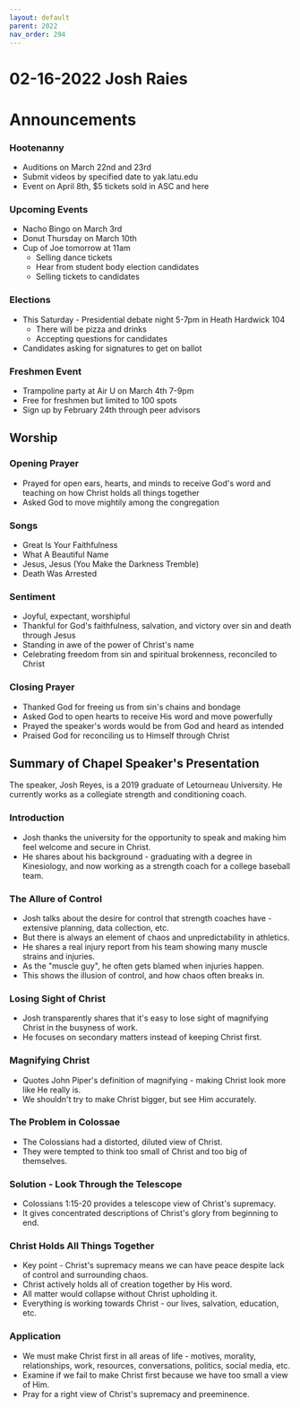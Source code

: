 ```yaml
---
layout: default
parent: 2022
nav_order: 294
---
```


# 02-16-2022 Josh Raies



# Announcements

### Hootenanny
- Auditions on March 22nd and 23rd 
- Submit videos by specified date to yak.latu.edu
- Event on April 8th, $5 tickets sold in ASC and here

### Upcoming Events
- Nacho Bingo on March 3rd  
- Donut Thursday on March 10th
- Cup of Joe tomorrow at 11am
    - Selling dance tickets 
    - Hear from student body election candidates
    - Selling tickets to candidates

### Elections
- This Saturday - Presidential debate night 5-7pm in Heath Hardwick 104
    - There will be pizza and drinks
    - Accepting questions for candidates
- Candidates asking for signatures to get on ballot

### Freshmen Event 
- Trampoline party at Air U on March 4th 7-9pm
- Free for freshmen but limited to 100 spots
- Sign up by February 24th through peer advisors


## Worship 

### Opening Prayer

- Prayed for open ears, hearts, and minds to receive God's word and teaching on how Christ holds all things together
- Asked God to move mightily among the congregation  

### Songs 

- Great Is Your Faithfulness 
- What A Beautiful Name
- Jesus, Jesus (You Make the Darkness Tremble)
- Death Was Arrested

### Sentiment

- Joyful, expectant, worshipful 
- Thankful for God's faithfulness, salvation, and victory over sin and death through Jesus
- Standing in awe of the power of Christ's name 
- Celebrating freedom from sin and spiritual brokenness, reconciled to Christ

### Closing Prayer

- Thanked God for freeing us from sin's chains and bondage
- Asked God to open hearts to receive His word and move powerfully  
- Prayed the speaker's words would be from God and heard as intended
- Praised God for reconciling us to Himself through Christ


## Summary of Chapel Speaker's Presentation

The speaker, Josh Reyes, is a 2019 graduate of Letourneau University. He currently works as a collegiate strength and conditioning coach. 

### Introduction
- Josh thanks the university for the opportunity to speak and making him feel welcome and secure in Christ.
- He shares about his background - graduating with a degree in Kinesiology, and now working as a strength coach for a college baseball team.

### The Allure of Control
- Josh talks about the desire for control that strength coaches have - extensive planning, data collection, etc. 
- But there is always an element of chaos and unpredictability in athletics.
- He shares a real injury report from his team showing many muscle strains and injuries. 
- As the "muscle guy", he often gets blamed when injuries happen.
- This shows the illusion of control, and how chaos often breaks in.

### Losing Sight of Christ
- Josh transparently shares that it's easy to lose sight of magnifying Christ in the busyness of work. 
- He focuses on secondary matters instead of keeping Christ first.

### Magnifying Christ 
- Quotes John Piper's definition of magnifying - making Christ look more like He really is.
- We shouldn't try to make Christ bigger, but see Him accurately. 

### The Problem in Colossae
- The Colossians had a distorted, diluted view of Christ. 
- They were tempted to think too small of Christ and too big of themselves.

### Solution - Look Through the Telescope
- Colossians 1:15-20 provides a telescope view of Christ's supremacy.
- It gives concentrated descriptions of Christ's glory from beginning to end.

### Christ Holds All Things Together
- Key point - Christ's supremacy means we can have peace despite lack of control and surrounding chaos.
- Christ actively holds all of creation together by His word.
- All matter would collapse without Christ upholding it.
- Everything is working towards Christ - our lives, salvation, education, etc.

### Application 
- We must make Christ first in all areas of life - motives, morality, relationships, work, resources, conversations, politics, social media, etc.
- Examine if we fail to make Christ first because we have too small a view of Him.
- Pray for a right view of Christ's supremacy and preeminence.